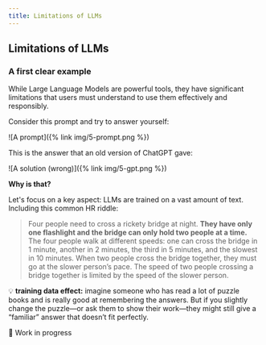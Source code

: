 ```yaml
---
title: Limitations of LLMs
---
```


## Limitations of LLMs

### A first clear example

While Large Language Models are powerful tools, they have significant limitations that users must understand to use them effectively and responsibly.

Consider this prompt and try to answer yourself:

![A prompt]({% link img/5-prompt.png %})


This is the answer that an old version of ChatGPT gave:

![A solution (wrong)]({% link img/5-gpt.png %})




**Why is that?**

Let's focus on a key aspect: LLMs are trained on a vast amount of text. Including this common HR riddle:

> Four people need to cross a rickety bridge at night. **They have only one flashlight and the bridge can only hold two people at a time.** 
The four people walk at different speeds: one can cross the bridge in 1 minute, another in 2 minutes, the third in 5 minutes, and the slowest in 10 minutes. When two people cross the bridge together, they must go at the slower person’s pace. The speed of two people crossing a bridge together is limited by the speed of the slower person.

:bulb: **training data effect:** imagine someone who has read a lot of puzzle books and is really good at remembering the answers. But if you slightly change the puzzle—or ask them to show their work—they might still give a “familiar” answer that doesn’t fit perfectly.

:construction: Work in progress